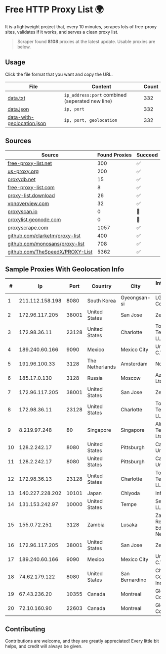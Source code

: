 
# Free HTTP Proxy List 🌍

It is a lightweight project that, every 10 minutes, scrapes lots of free-proxy sites, validates if it works, and serves a clean proxy list.


> Scraper found **8108** proxies at the latest update. Usable proxies are below.

## Usage

Click the file format that you want and copy the URL.


|File|Content|Count|
|----|-------|-----|
|[data.txt](https://raw.githubusercontent.com/themiralay/Proxy-List-World/master/data.txt)|`ip_address:port` combined (seperated new line)|332|
|[data.json](https://raw.githubusercontent.com/themiralay/Proxy-List-World/master/data.json)|`ip, port`|332|
|[data-with-geolocation.json](https://raw.githubusercontent.com/themiralay/Proxy-List-World/master/data-with-geolocation.json)|`ip, port, geolocation`|332|

## Sources

|Source|Found Proxies|Succeed|
|------|-------------|-------|
|[free-proxy-list.net](https://free-proxy-list.net)|300|✅|
|[us-proxy.org](https://www.us-proxy.org)|200|✅|
|[proxydb.net](http://proxydb.net)|15|✅|
|[free-proxy-list.com](https://free-proxy-list.com/?page=&port=&type%5B%5D=http&type%5B%5D=https&up_time=0&search=Search)|8|✅|
|[proxy-list.download](https://www.proxy-list.download/HTTP)|26|✅|
|[vpnoverview.com](https://vpnoverview.com/privacy/anonymous-browsing/free-proxy-servers)|32|✅|
|[proxyscan.io](https://www.proxyscan.io)|0|🚫|
|[proxylist.geonode.com](https://proxylist.geonode.com/api/proxy-list?limit=300&page=1&sort_by=lastChecked&sort_type=desc&protocols=http,https)|0|🚫|
|[proxyscrape.com](https://api.proxyscrape.com/v2/?request=displayproxies&protocol=http&timeout=10000&country=all&ssl=all&anonymity=all)|1057|✅|
|[github.com/clarketm/proxy-list](https://raw.githubusercontent.com/clarketm/proxy-list/master/proxy-list-raw.txt)|400|✅|
|[github.com/monosans/proxy-list](https://raw.githubusercontent.com/monosans/proxy-list/main/proxies/http.txt)|708|✅|
|[github.com/TheSpeedX/PROXY-List](https://raw.githubusercontent.com/TheSpeedX/PROXY-List/master/http.txt)|5362|✅|


## Sample Proxies With Geolocation Info

|#|Ip|Port|Country|City|Internet Service Provider|
|-|--|----|-------|----|-------------------------|
|1|211.112.158.198|8080|South Korea|Gyeongsan-si|LG HelloVision Corp.|
|2|172.96.117.205|38001|United States|San Jose|Zenlayer Inc|
|3|172.98.36.11|23128|United States|Charlotte|Total Uptime Technologies, LLC|
|4|189.240.60.166|9090|Mexico|Mexico City|Uninet S.A. de C.V.|
|5|191.96.100.33|3128|The Netherlands|Amsterdam|NovoServe B.V.|
|6|185.17.0.130|3128|Russia|Moscow|Azerta GROUP Ltd|
|7|172.96.117.205|38001|United States|San Jose|Zenlayer Inc|
|8|172.98.36.11|23128|United States|Charlotte|Total Uptime Technologies, LLC|
|9|8.219.97.248|80|Singapore|Singapore|Alibaba (US) Technology Co., Ltd.|
|10|128.2.242.17|8080|United States|Pittsburgh|Carnegie Mellon University|
|11|128.2.242.17|8080|United States|Pittsburgh|Carnegie Mellon University|
|12|172.98.36.13|23128|United States|Charlotte|Total Uptime Technologies, LLC|
|13|140.227.228.202|10101|Japan|Chiyoda|InfoSphere|
|14|131.153.242.97|10000|United States|Tempe|Secured Servers LLC|
|15|155.0.72.251|3128|Zambia|Lusaka|Zambia Research and Education Network|
|16|172.96.117.205|38001|United States|San Jose|Zenlayer Inc|
|17|189.240.60.166|9090|Mexico|Mexico City|Uninet S.A. de C.V.|
|18|74.62.179.122|8080|United States|San Bernardino|Charter Communications Inc|
|19|67.43.236.20|10355|Canada|Montreal|GloboTech Communications|
|20|72.10.160.90|22603|Canada|Montreal|GloboTech Communications|



## Contributing

Contributions are welcome, and they are greatly appreciated! Every
little bit helps, and credit will always be given.

